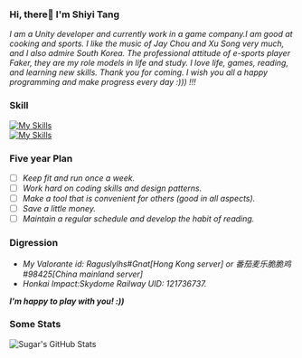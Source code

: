 ### Hi, there👋 I'm Shiyi Tang
*I am a Unity developer and currently work in a game company.I am good at cooking and sports. I like the music of Jay Chou and Xu Song very much, and I also admire South Korea. The professional attitude of e-sports player Faker, they are my role models in life and study. I love life, games, reading, and learning new skills. Thank you for coming. I wish you all a happy programming and make progress every day :))) !!!*    
### Skill  
[![My Skills](https://skillicons.dev/icons?i=cs,cpp)](https://skillicons.dev)  
[![My Skills](https://skillicons.dev/icons?i=unity,unreal,qt,mysql)](https://skillicons.dev)  

### Five year Plan  
- [ ] *Keep fit and run once a week.*
- [ ] *Work hard on coding skills and design patterns.*
- [ ] *Make a tool that is convenient for others (good in all aspects).*
- [ ] *Save a little money.*
- [ ] *Maintain a regular schedule and develop the habit of reading.*

### Digression  
- *My Valorante id: Raguslylhs#Gnat[Hong Kong server] or 番茄麦乐脆脆鸡#98425[China mainland server]*
- *Honkai Impact:Skydome Railway UID: 121736737.*
  
***I'm happy to play with you! :))***
### Some Stats  
![Sugar's GitHub Stats](https://github-readme-stats.vercel.app/api?username=Sugar0612&count_private=true&show_icons=true&theme=tokyonight)  
